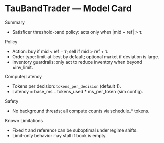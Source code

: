 # TauBandTrader — Model Card

Summary
- Satisficer threshold-band policy: acts only when |mid − ref| > τ.

Policy
- Action: buy if mid < ref − τ; sell if mid > ref + τ.
- Order type: limit-at-best by default; optional market if deviation is large.
- Inventory guardrails: only act to reduce inventory when beyond ±inv_limit.

Compute/Latency
- Tokens per decision: `tokens_per_decision` (default 1).
- Latency = base_ms + tokens_used * ms_per_token (sim config).

Safety
- No background threads; all compute counts via schedule_* tokens.

Known Limitations
- Fixed τ and reference can be suboptimal under regime shifts.
- Limit-only behavior may stall if book is empty.
